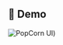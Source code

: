 ## 🌟 **Demo**
![PopCorn UI](https://github.com/user-attachments/assets/59766e89-074c-4a8b-980a-236358b897f8))
